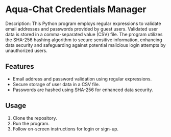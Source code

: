 # Aqua-Chat Credentials Manager

Description: This Python program employs regular expressions to validate email addresses and passwords provided by guest users. Validated user data is stored in a comma-separated value (CSV) file. The program utilizes the SHA-256 hashing algorithm to secure sensitive information, enhancing data security and safeguarding against potential malicious login attempts by unauthorized users.

## Features
- Email address and password validation using regular expressions.
- Secure storage of user data in a CSV file.
- Passwords are hashed using SHA-256 for enhanced data security.

## Usage
1. Clone the repository.
2. Run the program.
3. Follow on-screen instructions for login or sign-up.


